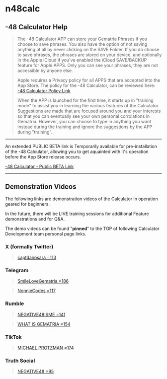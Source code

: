 # n48calc

## -48 Calculator Help

> The -48 Calculator APP can store your Gematria Phrases if you choose to save phrases. You also have the option of not saving anything at all by never clicking on the SAVE Folder. If you do choose to save phrases, the phrases are stored on your device, and optionally in the Apple iCloud if you've enabled the iCloud SAVE/BACKUP feature for Apple APPS. Only you can see your phrases, they are not accessible by anyone else.
>
> Apple requires a Privacy policy for all APPS that are accepted into the App Store. The policy for the -48 Calculator, can be reviewed here: <a href='https://n48calculator.github.io/policy/' target='_blank'>-48 Calculator Policy Link</a>
>
> When the APP is launched for the first time, it starts up in "training mode" to assist you in learning the various features of the Calculator. Suggestions are made that are focused around you and your interests so that you can eventually see your own personal corrolations in Gematria. However, you can choose to type in anything you want instead during the training and ignore the suggestions by the APP during "training".

---

An extended PUBLIC BETA link is Temporarily available for pre-installation of the -48 Calculator, allowing you to get aquainted with it's operation before the App Store release occurs.

<a href='https://testflight.apple.com/join/DF8XcDdJ' target='_blank'>-48 Calculator - Public BETA Link</a>

---

## Demonstration Videos

The following links are demonstration videos of the Calculator in operation geared for beginners. 

In the future, there will be LIVE training sessions for additional Feature demonstrations and for Q&A.

The demo videos can be found "**pinned**" to the TOP of following Calculator Development team personal page links.

### X (formally Twitter)
> <a href='https://x.com/captdanosara' target='_blank'>captdanosara =113</a>

### Telegram
> <a href='https://t.me/SmileLoveGematria/' target='_blank'>SmileLoveGematria =186</a>

> <a href='https://t.me/NonnieCodes/' target='_blank'>NonnieCodes =117</a>

### Rumble
> <a href='https://rumble.com/user/NEGATIVE48ISME' target='_blank'>NEGATIVE48ISME =141</a>

> <a href='https://rumble.com/v6w8czg--48-calculator-demo.html' target='_blank'>WHAT IS GEMATRIA =154</a>

### TikTok
> <a href='https://www.tiktok.com/@michaelprotzman' target='_blank'>MICHAEL PROTZMAN =174</a>

### Truth Social
> <a href='https://truthsocial.com/@Negative48' target='_blank'>NEGATIVE48 =95</a>
